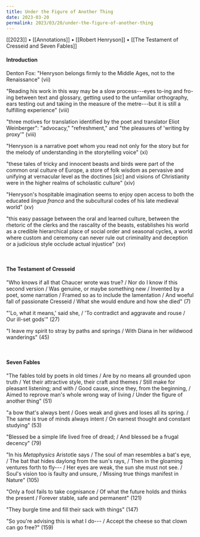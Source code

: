 ```yaml
---
title: Under the Figure of Another Thing
date: 2023-03-20
permalink: 2023/03/20/under-the-figure-of-another-thing
---
```


[[2023]] • [[Annotations]] • [[Robert Henryson]] • [[The Testament of Cresseid and Seven Fables]]

#### Introduction

Denton Fox: "Henryson belongs firmly to the Middle Ages, not to the Renaissance" (vii)

"Reading his work in this way may be a slow process---eyes to-ing and fro-ing between text and glossary, getting used to the unfamiliar orthography, ears testing out and taking in the measure of the metre---but it is still a fulfilling experience" (viii)

"three motives for translation identified by the poet and translator Eliot Weinberger": "advocacy," "refreshment," and "the pleasures of 'writing by proxy'" (viii)

"Henryson is a narrative poet whom you read not only for the story but for the melody of understanding in the storytelling voice" (xi)

"these tales of tricky and innocent beasts and birds were part of the common oral culture of Europe, a store of folk wisdom as pervasive and unifying at vernacular level as the doctines [*sic*] and visions of Christianity were in the higher realms of scholastic culture" (xiv)

"Henryson's hospitable imagination seems to enjoy open access to both the educated *lingua franca* and the subcultural codes of his late medieval world" (xv)

"this easy passage between the oral and learned culture, between the rhetoric of the clerks and the rascality of the beasts, establishes his world as a credible hierarchical place of social order and seasonal cycles, a world where custom and ceremony can never rule out criminality and deception or a judicious style occlude actual injustice" (xv)

<br>


#### The Testament of Cresseid

"Who knows if all that Chaucer wrote was true? / Nor do I know if this second version / Was genuine, or maybe something new / Invented by a poet, some narration / Framed so as to include the lamentation / And woeful fall of passionate Cresseid / What she would endure and how she died" (7)

"'Lo, what it means,' said she, / 'To contradict and aggravate and rouse / Our ill-set gods'" (27)

"I leave my spirit to stray by paths and springs / With Diana in her wildwood wanderings" (45)

<br>


#### Seven Fables

"The fables told by poets in old times / Are by no means all grounded upon truth / Yet their attractive style, their craft and themes / Still make for pleasant listening; and with / Good cause, since they, from the beginning, / Aimed to reprove man's whole wrong way of living / Under the figure of another thing" (51)

"a bow that's always bent / Goes weak and gives and loses all its spring. / The same is true of minds always intent / On earnest thought and constant studying" (53)

"Blessed be a simple life lived free of dread; / And blessed be a frugal decency" (79)

"In his *Metaphysics* Aristotle says / The soul of man resembles a bat's eye, / The bat that hides daylong from the sun's rays, / Then in the gloaming ventures forth to fly--- / Her eyes are weak, the sun she must not see. / Soul's vision too is faulty and unsure, / Missing true things manifest in Nature" (105)

"Only a fool fails to take cognisance / Of what the future holds and thinks the present / Forever stable, safe and permanent" (121)

"They burgle time and fill their sack with things" (147)

"So you're advising this is what I do--- / Accept the cheese so that clown can go free?" (159)
